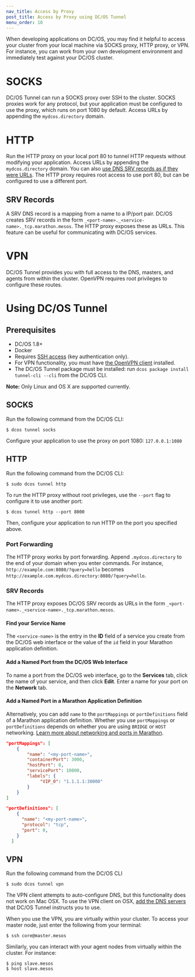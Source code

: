 ```yaml
---
nav_title: Access by Proxy
post_title: Access by Proxy using DC/OS Tunnel
menu_order: 10
---
```


When developing applications on DC/OS, you may find it helpful to access your cluster from your local machine via SOCKS proxy, HTTP proxy, or VPN. For instance, you can work from your own development environment and immediately test against your DC/OS cluster.

# SOCKS
DC/OS Tunnel can run a SOCKS proxy over SSH to the cluster. SOCKS proxies work for any protocol, but your application must be configured to use the proxy, which runs on port 1080 by default. Access URLs by appending the `mydcos.directory` domain.

# HTTP
Run the HTTP proxy on your local port 80 to tunnel HTTP requests without modifying your application. Access URLs by appending the `mydcos.directory` domain. You can also [use DNS SRV records as if they were URLs](#srv). The HTTP proxy requires root access to use port 80, but can be configured to use a different port.

<a name="srv"></a>
## SRV Records
A SRV DNS record is a mapping from a name to a IP/port pair. DC/OS creates SRV records in the form `_<port-name>._<service-name>._tcp.marathon.mesos`. The HTTP proxy exposes these as URLs. This feature can be useful for communicating with DC/OS services.

# VPN
DC/OS Tunnel provides you with full access to the DNS, masters, and agents from within the cluster. OpenVPN requires root privileges to configure these routes.

# Using DC/OS Tunnel

## Prerequisites
* DC/OS 1.8+
* Docker
* Requires [SSH access](/1.8/administration/access-node/sshcluster/) (key authentication only).
* For VPN functionality, you must have [the OpenVPN client](https://openvpn.net/index.php/open-source/downloads.html) installed.
* The DC/OS Tunnel package must be installed: run `dcos package install tunnel-cli --cli` from the DC/OS CLI.

**Note:** Only Linux and OS X are supported currently.

##  SOCKS
Run the following command from the DC/OS CLI:

```
$ dcos tunnel socks
```

Configure your application to use the proxy on port 1080: `127.0.0.1:1080`

##  HTTP
Run the following command from the DC/OS CLI:

```
$ sudo dcos tunnel http
```

To run the HTTP proxy without root privileges, use the `--port` flag to configure it to use another port:

```
$ dcos tunnel http --port 8000
```

Then, configure your application to run HTTP on the port you specified above.

### Port Forwarding
The HTTP proxy works by port forwarding. Append `.mydcos.directory` to the end of your domain when you enter commands. For instance, `http://example.com:8080/?query=hello` becomes `http://example.com.mydcos.directory:8080/?query=hello`.

### SRV Records
The HTTP proxy exposes DC/OS SRV records as URLs in the form `_<port-name>._<service-name>._tcp.marathon.mesos`.

#### Find your Service Name
The `<service-name>` is the entry in the **ID** field of a service you create from the DC/OS web interface or the value of the `id` field in your Marathon application definition.

#### Add a Named Port from the DC/OS Web Interface
To name a port from the DC/OS web interface, go to the **Services** tab, click the name of your service, and then click **Edit**. Enter a name for your port on the **Network** tab.

#### Add a Named Port in a Marathon Application Definition
Alternatively, you can add `name` to the `portMappings` or `portDefinitions` field of a Marathon application definition. Whether you use `portMappings` or `portDefinitions` depends on whether you are using `BRIDGE` or `HOST` networking. [Learn more about networking and ports in Marathon](https://mesosphere.github.io/marathon/docs/ports.html).

```json
"portMappings": [
    {
        "name": "<my-port-name>",
        "containerPort": 3000,
        "hostPort": 0,
        "servicePort": 10000,
        "labels": {
             "VIP_0": "1.1.1.1:30000"
        }
    }
]
```

```json
"portDefinitions": [
    {
      "name": "<my-port-name>",
      "protocol": "tcp",
      "port": 0,    
    }
  ]
```

## VPN
Run the following command from the DC/OS CLI

```
$ sudo dcos tunnel vpn
```

The VPN client attempts to auto-configure DNS, but this functionality does not work on Mac OSX. To use the VPN client on OSX, [add the DNS servers](https://support.apple.com/kb/PH18499?locale=en_US) that DC/OS Tunnel instructs you to use.

When you use the VPN, you are virtually within your cluster. To access your master node, just enter the following from your terminal:

```
$ ssh core@master.mesos
```

Similarly, you can interact with your agent nodes from virtually within the cluster. For instance:

```
$ ping slave.mesos
$ host slave.mesos
```
